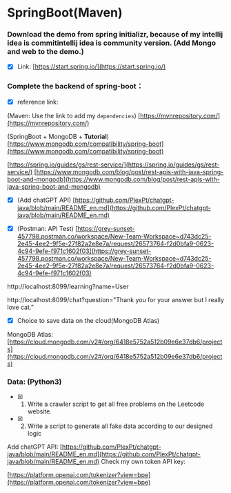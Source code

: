 # SpringBoot(Maven)

### Download the demo from spring initializr, because of my intellij idea is commitintellij idea is community version. (Add Mongo and web to the demo.)

- [x]  Link: [https://start.spring.io/](https://start.spring.io/)

### Complete the backend of spring-boot：

- [x]  reference link: 

(Maven: Use the link to add my `dependencies`)  [https://mvnrepository.com/](https://mvnrepository.com/)

(SpringBoot + MongoDB + **Tutorial**)  
[https://www.mongodb.com/compatibility/spring-boot](https://www.mongodb.com/compatibility/spring-boot)

[https://spring.io/guides/gs/rest-service/](https://spring.io/guides/gs/rest-service/)
[https://www.mongodb.com/blog/post/rest-apis-with-java-spring-boot-and-mongodb](https://www.mongodb.com/blog/post/rest-apis-with-java-spring-boot-and-mongodb)

- [x] (Add chatGPT API)
[https://github.com/PlexPt/chatgpt-java/blob/main/README_en.md](https://github.com/PlexPt/chatgpt-java/blob/main/README_en.md)

- [x] (Postman: API Test) [https://grey-sunset-457798.postman.co/workspace/New-Team-Workspace~d743dc25-2e45-4ee2-9f5e-27f82a2e8e7a/request/26573764-f2d0bfa9-0623-4c94-9efe-f971c1602f03](https://grey-sunset-457798.postman.co/workspace/New-Team-Workspace~d743dc25-2e45-4ee2-9f5e-27f82a2e8e7a/request/26573764-f2d0bfa9-0623-4c94-9efe-f971c1602f03)

http://localhost:8099/learning?name=User

http://localhost:8099/chat?question="Thank you for your answer but I really love cat.”

- [x]  Choice to save data on the cloud(MongoDB Atlas)

MongoDB Atlas: [https://cloud.mongodb.com/v2#/org/6418e5752a512b09e6e37db6/projects](https://cloud.mongodb.com/v2#/org/6418e5752a512b09e6e37db6/projects)

### Data: (Python3) 
- [x] 1) Write a crawler script to get all free problems on the Leetcode website.

- [x] 2) Write a script to generate all fake data according to our designed logic

Add chatGPT API:
[https://github.com/PlexPt/chatgpt-java/blob/main/README_en.md](https://github.com/PlexPt/chatgpt-java/blob/main/README_en.md)
Check my own token API key:

[https://platform.openai.com/tokenizer?view=bpe](https://platform.openai.com/tokenizer?view=bpe)

